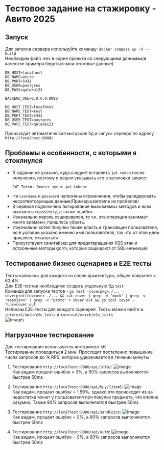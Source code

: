 # Тестовое задание на стажировку - Авито 2025
## Запуск
Для запуска сервера используйте команду: `docker compose up -d --build`\
Необходим файл .env в корне проекта со следующими даннымы(в качестве примера беруться мои тестовые данные):
```
DB_HOST=localhost
DB_NAME=avito
DB_PORT=5432
DB_USER=postgres
DB_PASS=qaleka123

BACKEND_URL=0.0.0.0:8080

DB_HOST_TEST=localhost
DB_NAME_TEST=test
DB_PORT_TEST=5432
DB_USER_TEST=postgres
DB_PASS_TEST=qaleka123
```
Происходит автоматическая миграция бд и запуск сервера по адресу `http://localhost:8080/`

## Проблемы и особенности, с которыми я стоклнулся
* В задании не указано, куда следует вставлять `jwt-token` после получения, поэтому я решил указывать его в заголовки запрос:
  ```
  JWT-Token: Bearer <your-jwt-token>
  ```
* На `username` и `password` наложены ограничения, чтобы валидировать несоответсвующие данные(Пример:username из пробелов)
* В сервисе подключено логирование вызываемых методов и всех вызовов в `repository`, а также ошибок.
* Изначально пароль хэшировался, то т.к. эта операция занимает много времени, пришлось убрать.
* Изначально хотел покупки также класть в транзакции пользователя, но в условии указано именно имя пользователя, так что от этой идеи пришлось отказаться
* Присутствуют санитайзер для предотвращения XSS атак и встроенные методы gorm, которые защищают от SQL-инъекций
## Тестирование бизнес сценариев и E2E тесты
Тесты написаны для каждого из слоев архитектуры, общее покрытее = 63,4%\
Для E2E-тестов необходимо создать отдельную бд `test`\
Команда для запуска тестов - `go test -coverpkg=./... -coverprofile=cover ./... && cat cover | grep -v "mock" | grep -v  "easyjson" | grep -v "proto" > cover.out && go tool cover -func=cover.out`\
Написны E2E-тесты для каждого сценария. Тесты можно найти в `internal/auth/e2e_tests` и `internal/merch/e2e_tests`\
![image](https://github.com/user-attachments/assets/8fd3434d-b7c9-4a77-8af9-87489dcfe579)\

## Нагрузочное тестирование
Для тестирование используется инструмент k6\
Тестирование проводиться 2 мин. Просходит постепенно повышение числа запросов до 1k RPS, которое удерживается в течении минуты
1. Тестирование `http://localhost:8080/api/info/`:
![image](https://github.com/user-attachments/assets/ad53565f-6fdc-48f2-80fc-083446f19ad6)\
Как видим процент ошибок = 0%, а 90% запросов выполняются быстрее 50ms

3. Тестирование `http://localhost:8080/api/buy/{item}`:
![image](https://github.com/user-attachments/assets/486b537f-8c91-4064-bb0d-d656a04a0766)\
Как видим, процент ошибок = 1.59%, однако это происходит из-за недостатка монет у пользователя при покупке предмета, что вполне разумно. Также 90% запросов выполняются быстрее 50ms

5. Тестирование `http://localhost:8080/api/sendCoins`:
![image](https://github.com/user-attachments/assets/07c606a1-9ffb-41b4-8442-da651a3379ce)\
Как видим, процент ошибок = 0%, а 90% запросов выполняются быстрее 50ms

5. Тестирование `http://localhost:8080/api/auth`:
![image](https://github.com/user-attachments/assets/ee69e422-b392-4b7a-8f98-b713b910cb14)\
Как видим, процент ошибок = 0%, а 90% запросов выполняются быстрее 50ms
